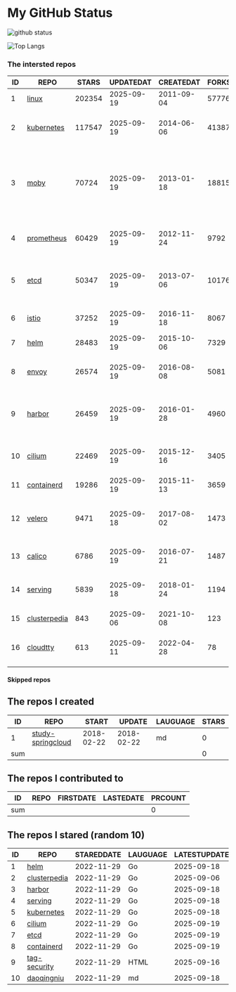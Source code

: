# My GitHub Status

<img src="https://github-readme-stats-1.yihong0618.vercel.app/api?username=daoqingniu&show_icons=true&&&hide_title=true&count_private=true" alt="github status" />

![Top Langs](https://github-readme-stats-1.yihong0618.vercel.app/api/top-langs/?username=daoqingniu&layout=compact)

<!--START_SECTION:github_repos-->
### The intersted repos
| ID |                              REPO                               | STARS  | UPDATEDAT  | CREATEDAT  | FORKSCOUNT |                                                DESCRIPTIONS                                                |
|----|-----------------------------------------------------------------|--------|------------|------------|------------|------------------------------------------------------------------------------------------------------------|
|  1 | [linux](https://github.com/torvalds/linux)                      | 202354 | 2025-09-19 | 2011-09-04 |      57776 | Linux kernel source tree                                                                                   |
|  2 | [kubernetes](https://github.com/kubernetes/kubernetes)          | 117547 | 2025-09-19 | 2014-06-06 |      41387 | Production-Grade Container Scheduling and Management                                                       |
|  3 | [moby](https://github.com/moby/moby)                            |  70724 | 2025-09-19 | 2013-01-18 |      18815 | The Moby Project - a collaborative project for the container ecosystem to assemble container-based systems |
|  4 | [prometheus](https://github.com/prometheus/prometheus)          |  60429 | 2025-09-19 | 2012-11-24 |       9792 | The Prometheus monitoring system and time series database.                                                 |
|  5 | [etcd](https://github.com/etcd-io/etcd)                         |  50347 | 2025-09-19 | 2013-07-06 |      10176 | Distributed reliable key-value store for the most critical data of a distributed system                    |
|  6 | [istio](https://github.com/istio/istio)                         |  37252 | 2025-09-19 | 2016-11-18 |       8067 | Connect, secure, control, and observe services.                                                            |
|  7 | [helm](https://github.com/helm/helm)                            |  28483 | 2025-09-19 | 2015-10-06 |       7329 | The Kubernetes Package Manager                                                                             |
|  8 | [envoy](https://github.com/envoyproxy/envoy)                    |  26574 | 2025-09-19 | 2016-08-08 |       5081 | Cloud-native high-performance edge/middle/service proxy                                                    |
|  9 | [harbor](https://github.com/goharbor/harbor)                    |  26459 | 2025-09-19 | 2016-01-28 |       4960 | An open source trusted cloud native registry project that stores, signs, and scans content.                |
| 10 | [cilium](https://github.com/cilium/cilium)                      |  22469 | 2025-09-19 | 2015-12-16 |       3405 | eBPF-based Networking, Security, and Observability                                                         |
| 11 | [containerd](https://github.com/containerd/containerd)          |  19286 | 2025-09-19 | 2015-11-13 |       3659 | An open and reliable container runtime                                                                     |
| 12 | [velero](https://github.com/vmware-tanzu/velero)                |   9471 | 2025-09-18 | 2017-08-02 |       1473 | Backup and migrate Kubernetes applications and their persistent volumes                                    |
| 13 | [calico](https://github.com/projectcalico/calico)               |   6786 | 2025-09-19 | 2016-07-21 |       1487 | Cloud native networking and network security                                                               |
| 14 | [serving](https://github.com/knative/serving)                   |   5839 | 2025-09-18 | 2018-01-24 |       1194 | Kubernetes-based, scale-to-zero, request-driven compute                                                    |
| 15 | [clusterpedia](https://github.com/clusterpedia-io/clusterpedia) |    843 | 2025-09-06 | 2021-10-08 |        123 | The Encyclopedia of Kubernetes clusters                                                                    |
| 16 | [cloudtty](https://github.com/cloudtty/cloudtty)                |    613 | 2025-09-11 | 2022-04-28 |         78 | A Friendly Kubernetes CloudShell (Web Terminal) !                                                          |



#### Skipped repos
<!--END_SECTION:github_repos-->

<!--START_SECTION:my_github-->
## The repos I created
| ID  |                                 REPO                                 |   START    |   UPDATE   | LAUGUAGE | STARS |
|-----|----------------------------------------------------------------------|------------|------------|----------|-------|
|   1 | [study-springcloud](https://github.com/daoqingniu/study-springcloud) | 2018-02-22 | 2018-02-22 | md       |     0 |
| sum |                                                                      |            |            |          |     0 |

## The repos I contributed to
| ID  | REPO | FIRSTDATE | LASTEDATE | PRCOUNT |
|-----|------|-----------|-----------|---------|
| sum |      |           |           |       0 |

## The repos I stared (random 10)
| ID |                              REPO                               | STAREDDATE | LAUGUAGE | LATESTUPDATE |
|----|-----------------------------------------------------------------|------------|----------|--------------|
|  1 | [helm](https://github.com/helm/helm)                            | 2022-11-29 | Go       | 2025-09-18   |
|  2 | [clusterpedia](https://github.com/clusterpedia-io/clusterpedia) | 2022-11-29 | Go       | 2025-09-06   |
|  3 | [harbor](https://github.com/goharbor/harbor)                    | 2022-11-29 | Go       | 2025-09-18   |
|  4 | [serving](https://github.com/knative/serving)                   | 2022-11-29 | Go       | 2025-09-18   |
|  5 | [kubernetes](https://github.com/kubernetes/kubernetes)          | 2022-11-29 | Go       | 2025-09-18   |
|  6 | [cilium](https://github.com/cilium/cilium)                      | 2022-11-29 | Go       | 2025-09-19   |
|  7 | [etcd](https://github.com/etcd-io/etcd)                         | 2022-11-29 | Go       | 2025-09-19   |
|  8 | [containerd](https://github.com/containerd/containerd)          | 2022-11-29 | Go       | 2025-09-19   |
|  9 | [tag-security](https://github.com/cncf/tag-security)            | 2022-11-29 | HTML     | 2025-09-16   |
| 10 | [daoqingniu](https://github.com/daoqingniu/daoqingniu)          | 2022-11-29 | md       | 2025-09-18   |

<!--END_SECTION:my_github-->
